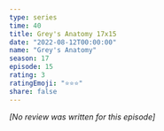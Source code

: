 ```yaml
---
type: series
time: 40
title: Grey's Anatomy 17x15
date: "2022-08-12T00:00:00"
name: "Grey's Anatomy"
season: 17
episode: 15
rating: 3
ratingEmoji: "⭐️⭐️⭐️"
share: false
---
```


*[No review was written for this episode]*